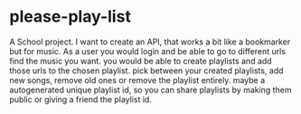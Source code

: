 # please-play-list
A School project.
I want to create an API, that works a bit like a bookmarker but for music.
As a user you would login and be able to go to different urls find the music you want.
you would be able to create playlists and add those urls to the chosen playlist.
pick between your created playlists, add new songs, remove old ones or remove the playlist entirely.
maybe a autogenerated unique playlist id, so you can share playlists by making them public or giving a friend the playlist id.


